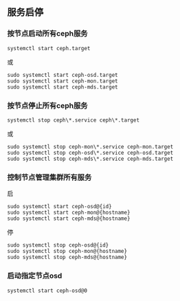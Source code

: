 ## 服务启停

### 按节点启动所有ceph服务

```shell
systemctl start ceph.target
```

或

```shell
sudo systemctl start ceph-osd.target
sudo systemctl start ceph-mon.target
sudo systemctl start ceph-mds.target
```

### 按节点停止所有ceph服务

```shell
systemctl stop ceph\*.service ceph\*.target
```

或

```shell
sudo systemctl stop ceph-mon\*.service ceph-mon.target
sudo systemctl stop ceph-osd\*.service ceph-osd.target
sudo systemctl stop ceph-mds\*.service ceph-mds.target
```

### 控制节点管理集群所有服务

启

```shell
sudo systemctl start ceph-osd@{id}
sudo systemctl start ceph-mon@{hostname}
sudo systemctl start ceph-mds@{hostname}
```

停

```shell
sudo systemctl stop ceph-osd@{id}
sudo systemctl stop ceph-mon@{hostname}
sudo systemctl stop ceph-mds@{hostname}
```

### 启动指定节点osd

```shell
systemctl start ceph-osd@0
```